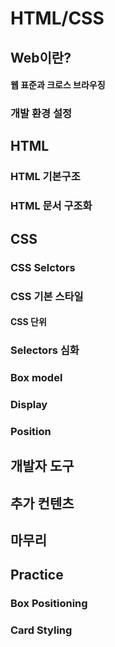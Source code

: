 # HTML/CSS



## Web이란?

#### 웹 표준과 크로스 브라우징

### 개발 환경 설정



## HTML

### HTML 기본구조

### HTML 문서 구조화



## CSS

### CSS Selctors

### CSS 기본 스타일

#### CSS 단위

### Selectors 심화

### Box model

### Display

### Position



## 개발자 도구



## 추가 컨텐츠



## 마무리



## Practice

### Box Positioning

### Card Styling
